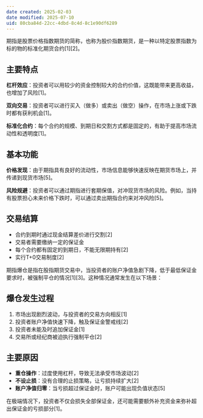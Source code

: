 ```yaml
---
date created: 2025-02-03
date modified: 2025-07-10
uid: 80cba84d-22cc-4dbd-8c4d-8c1e90df6289
---
```


期指是股票价格指数期货的简称，也称为股价指数期货，是一种以特定股票指数为标的物的标准化期货合约[1][2]。

## 主要特点

**杠杆效应**：投资者可以用较少的资金控制较大的合约价值，这既能带来更高收益，也增加了风险[1]。

**双向交易**：投资者可以进行买入（做多）或卖出（做空）操作，在市场上涨或下跌时都有获利机会[1]。

**标准化合约**：每个合约的规模、到期日和交割方式都是固定的，有助于提高市场流动性和透明度[1]。

## 基本功能

**价格发现**：由于期指具有良好的流动性，市场信息能够快速反映在期货市场上，并传递到现货市场[5]。

**风险规避**：投资者可以通过期指进行套期保值，对冲现货市场的风险。例如，当持有股票担心未来价格下跌时，可以通过卖出期指合约来对冲风险[5]。

## 交易结算

- 合约到期时通过现金结算差价进行交割[2]
- 交易者需要缴纳一定的保证金
- 每个合约都有固定的到期日，不能无限期持有[2]
- 实行T+0交易制度[2]

期指爆仓是指在股指期货交易中，当投资者的账户净值急剧下降，低于最低保证金要求时，被强制平仓的情况[1][3]。这种情况通常发生在以下场景：

## 爆仓发生过程

1. 市场出现剧烈波动，与投资者的交易方向相反[1]
2. 投资者账户净值快速下降，触及保证金警戒线[2]
3. 投资者未能及时追加保证金[1]
4. 交易所或经纪商被迫执行强制平仓[2]

## 主要原因

- **重仓操作**：过度使用杠杆，导致无法承受市场波动[2]
- **不设止损**：没有合理的止损策略，让亏损持续扩大[2]
- **账户净值归零**：当亏损超过保证金时，账户可能出现负值状态[5]

在极端情况下，投资者不仅会损失全部保证金，还可能需要额外补充资金来弥补超出保证金的亏损部分[1]。
